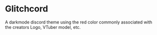 # Glitchcord
A darkmode discord theme using the red color commonly associated with the creators Logo, VTuber model, etc.
